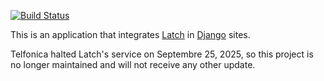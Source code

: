 
[![Build Status](https://github.com/phoenixsite/django-latch/workflows/CI/badge.svg)](https://github.com/phoenixsite/django-latch/actions?query=workflow%3ACI)

This is an application that integrates [Latch](https://latch.tu.com/en)
in [Django](https://www.djangoproject.com/) sites.

Telfonica halted Latch's service on Septembre 25, 2025,
so this project is no longer maintained and will not
receive any other update.
